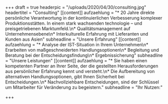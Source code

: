 +++
draft = true
headerpic = "/uploads/2020/04/30/consulting.jpg"
headertitel = "Consulting"
[[content]]
aufzaehlung = "* 20 Jahre direkte persönliche Verantwortung in der kontinuierlichen Verbesserung komplexer Produktionsstätten. In einem stark wachsenden technologie – und preisgetriebenen Marktumfeld.\n* Qualitätsmanagement auf Unternehmensebene\n* Interkulturelle Erfahrung mit Lieferanten und Kunden aus Asien"
subheadline = "Unsere Erfahrung"
[[content]]
aufzaehlung = "* Analyse der IST-Situation in Ihrem Unternehmen\n* Erarbeiten von maßgeschneiderten Handlungsoptionen\n* Begleitung und Beratung bei der Entscheidungsfindung\n* Ergebnissicherung"
subheadline = "Unsere Leistungen"
[[content]]
aufzaehlung = "* Sie haben einen kompetenten Partner an Ihrer Seite, der die gestellten Herausforderungen aus persönlicher Erfahrung kennt und versteht.\n* Die Aufbereitung von alternativen Handlungsoptionen, gibt Ihnen Sicherheit bei Entscheidungen.\n* Nachvollziehbare Entscheidungen, sind der Schlüssel um Mitarbeiter für Veränderung zu begeistern."
subheadline = "Ihr Nutzen:"

+++
